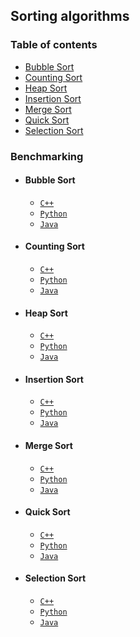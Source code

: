 ## Sorting algorithms
### Table of contents
  - [Bubble Sort](#bubble-sort)
  - [Counting Sort](#counting-sort)
  - [Heap Sort](#heap-sort)
  - [Insertion Sort](#insertion-sort)
  - [Merge Sort](#merge-sort)
  - [Quick Sort](#quick-sort)
  - [Selection Sort](#selection-sort)

### Benchmarking
- #### Bubble Sort
  - [`C++`](code/BubbleSort/BubbleSort.cpp)
  - [`Python`](code/BubbleSort/BubbleSort.py)
  - [`Java`](code/BubbleSort/BubbleSort.java)
- #### Counting Sort
  - [`C++`](/Practica01/code/CountingSort/CountingSort.cpp)
  - [`Python`](/Practica01/code/CountingSort/CountingSort.py)
  - [`Java`](/Practica01/code/CountingSort/CountingSort.java)
- #### Heap Sort
  - [`C++`](code/HeapSort/HeapSort.cpp)
  - [`Python`](code/HeapSort/HeapSort.py)
  - [`Java`](code/HeapSort/HeapSort.java)
- #### Insertion Sort
  - [`C++`](code/InsertionSort/InsertionSort.cpp)
  - [`Python`](code/InsertionSort/InsertionSort.py)
  - [`Java`](code/InsertionSort/InsertionSort.java)
- #### Merge Sort
  - [`C++`](code/MergeSort/MergeSort.cpp)
  - [`Python`](code/MergeSort/MergeSort.py)
  - [`Java`](code/MergeSort/MergeSort.java)
- #### Quick Sort
  - [`C++`](code/QuickSort/QuickSort.cpp)
  - [`Python`](code/QuickSort/QuickSort.py)
  - [`Java`](code/QuickSort/QuickSort.java)
- #### Selection Sort
  - [`C++`](code/SelectionSort/SelectionSort.cpp)
  - [`Python`](code/SelectionSort/SelectionSort.py)
  - [`Java`](code/SelectionSort/SelectionSort.java)
